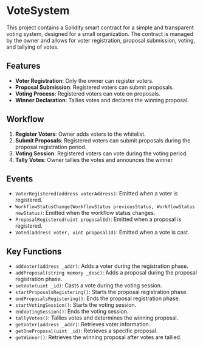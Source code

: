# VoteSystem

This project contains a Solidity smart contract for a simple and transparent voting system, designed for a small organization. The contract is managed by the owner and allows for voter registration, proposal submission, voting, and tallying of votes.

## Features

- **Voter Registration**: Only the owner can register voters.
- **Proposal Submission**: Registered voters can submit proposals.
- **Voting Process**: Registered voters can vote on proposals.
- **Winner Declaration**: Tallies votes and declares the winning proposal.

## Workflow

1. **Register Voters**: Owner adds voters to the whitelist.
2. **Submit Proposals**: Registered voters can submit proposals during the proposal registration period.
3. **Voting Session**: Registered voters can vote during the voting period.
4. **Tally Votes**: Owner tallies the votes and announces the winner.

## Events

- `VoterRegistered(address voterAddress)`: Emitted when a voter is registered.
- `WorkflowStatusChange(WorkflowStatus previousStatus, WorkflowStatus newStatus)`: Emitted when the workflow status changes.
- `ProposalRegistered(uint proposalId)`: Emitted when a proposal is registered.
- `Voted(address voter, uint proposalId)`: Emitted when a vote is cast.

## Key Functions

- `addVoter(address _addr)`: Adds a voter during the registration phase.
- `addProposal(string memory _desc)`: Adds a proposal during the proposal registration phase.
- `setVote(uint _id)`: Casts a vote during the voting session.
- `startProposalsRegistering()`: Starts the proposal registration phase.
- `endProposalsRegistering()`: Ends the proposal registration phase.
- `startVotingSession()`: Starts the voting session.
- `endVotingSession()`: Ends the voting session.
- `tallyVotes()`: Tallies votes and determines the winning proposal.
- `getVoter(address _addr)`: Retrieves voter information.
- `getOneProposal(uint _id)`: Retrieves a specific proposal.
- `getWinner()`: Retrieves the winning proposal after votes are tallied.
